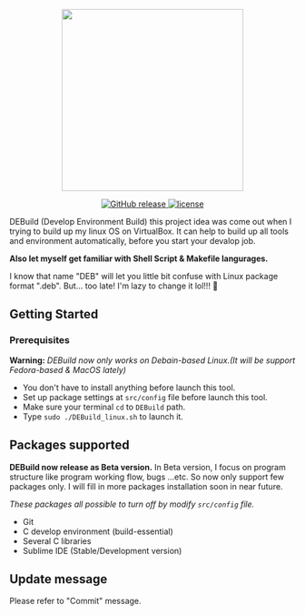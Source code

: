 <p align="center">
  <img width="320" src="https://github.com/rogerchan1226/DEBuild/DEBuild_logo.png">
</p>

<p align="center">
<a href="https://github.com/rogerchan1226/DEBuild/releases">
<img src="https://img.shields.io/github/release/rogerchan1226/DEBuild" alt="GitHub release">
</a>
<a href="https://github.com/rogerchan1226/DEBuild/blob/master/LICENSE">
<img src="https://img.shields.io/github/license/mashape/apistatus.svg" alt="license">
</a>
</p>

DEBuild (Develop Environment Build) this project idea was come out when I trying to build up my linux OS on VirtualBox. It can help to build up all tools and environment automatically, before you start your devalop job.<br>

__Also let myself get familiar with Shell Script & Makefile langurages.__

I know that name "DEB" will let you little bit confuse with Linux package format ".deb". But... too late! I'm lazy to change it lol!!! 😬

## Getting Started

### Prerequisites

__Warning:__ _DEBuild now only works on Debain-based Linux.(It will be support Fedora-based & MacOS lately)_

* You don't have to install anything before launch this tool.
* Set up package settings at `src/config` file before launch this tool.
* Make sure your terminal `cd` to `DEBuild` path.
* Type `sudo ./DEBuild_linux.sh` to launch it.

## Packages supported

__DEBuild now release as Beta version.__
In Beta version, I focus on program structure like program working flow, bugs ...etc. So now only support few packages only. I will fill in more packages installation soon in near future.

_These packages all possible to turn off by modify `src/config` file._
* Git
* C develop environment (build-essential)
* Several C libraries
* Sublime IDE (Stable/Development version)

## Update message
Please refer to "Commit" message.
